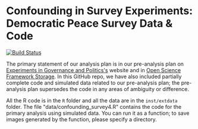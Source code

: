 Confounding in Survey Experiments: Democratic Peace Survey Data & Code
===================

[![Build Status](https://travis-ci.org/yaleirsurveys/confounding_survey_experiments.svg?branch=master)](https://travis-ci.org/yaleirsurveys/confounding_survey_experiments)

The primary statement of our analysis plan is in our pre-analysis plan on [Experiments in Governance and Politics's](http://e-gap.org/design-registration/registered-designs/) website and in [Open Science Framework Storage](https://osf.io/c5h8q/?view_only=d71d2c6ab68b48adad7be3f29c429ba7). In this GitHub repo, we have also included partially complete code and simulated data related to our pre-analysis plan; the pre-analysis plan supersedes the code in any areas of ambiguity or difference. 

All the R code is in the `R` folder and all the data are in the `inst/extdata` folder. The file "data/confounding_survey4.R" contains the code for the primary analysis using simulated data. You can run it as a function; to save images generated by the function, please specify a directory.
